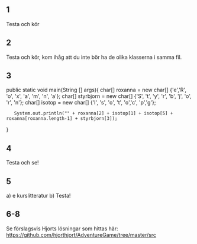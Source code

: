 ## 1

Testa och kör

## 2

Testa och kör, kom ihåg att du inte bör ha de olika klasserna i samma fil.

## 3 

public static void main(String [] args){
       char[] roxanna = new char[] {'e','R', 'o', 'x', 'a', 'm', 'n', 'a'};
       char[] styrbjorn = new char[] {'S', 't', 'y', 'r', 'b', 'j', 'o', 'r', 'n'};
       char[] isotop = new char[] {'I', 's', 'o', 't', 'o','c', 'p','g'};

       System.out.println("" + roxanna[2] + isotop[1] + isotop[5] + roxanna[roxanna.length-1] + styrbjorn[3]);
   }

## 4

Testa och se!

## 5

a) e kurslitteratur
b) Testa!

## 6-8

Se förslagsvis Hjorts lösningar som hittas här:
https://github.com/hjorthjort/AdventureGame/tree/master/src

